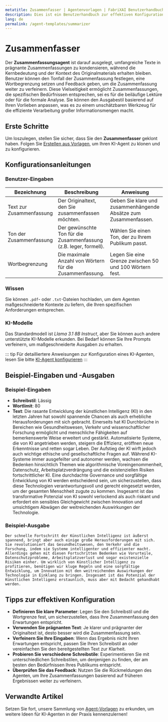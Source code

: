 ```yaml
---
metatitle: Zusammenfasser | Agentenvorlagen | FabriXAI Benutzerhandbuch
description: Dies ist ein Benutzerhandbuch zur effektiven Konfiguration und Nutzung des Zusammenfasser-Agenten.
lang: de
permalink: /agent-templates/summarizer
---
```


# Zusammenfasser

Der **Zusammenfassungsagent** ist darauf ausgelegt, umfangreiche Texte in prägnante Zusammenfassungen zu kondensieren, während die Kernbedeutung und der Kontext des Originalmaterials erhalten bleiben. Benutzer können den Tonfall der Zusammenfassung festlegen, eine Wortbegrenzung setzen und Feedback geben, um die Zusammenfassung weiter zu verfeinern. Diese Vielseitigkeit ermöglicht Zusammenfassungen, die spezifischen Bedürfnissen entsprechen, sei es für die beiläufige Lektüre oder für die formale Analyse. Sie können den Ausgabestil basierend auf Ihren Vorlieben anpassen, was es zu einem unschätzbaren Werkzeug für die effiziente Verarbeitung großer Informationsmengen macht.

## Erste Schritte

Um loszulegen, stellen Sie sicher, dass Sie den **Zusammenfasser** geklont haben. Folgen Sie [Erstellen aus Vorlagen](/en-us/create-from-templates/), um Ihren KI-Agent zu klonen und zu konfigurieren.

## Konfigurationsanleitungen

### Benutzer-Eingaben

| Bezeichnung               | Beschreibung                                            | Anweisung                                            |
| ------------------------- | -------------------------------------------------------- | ---------------------------------------------------- |
| Text zur Zusammenfassung  | Der Originaltext, den Sie zusammenfassen möchten.        | Geben Sie klare und zusammenhängende Absätze zum Zusammenfassen. |
| Ton der Zusammenfassung   | Der gewünschte Ton für die Zusammenfassung (z.B. leger, formell). | Wählen Sie einen Ton, der zu Ihrem Publikum passt.    |
| Wortbegrenzung            | Die maximale Anzahl von Wörtern für die Zusammenfassung. | Legen Sie eine Grenze zwischen 50 und 100 Wörtern fest. |

### Wissen

Sie können `.pdf`- oder `.txt`-Dateien hochladen, um dem Agenten maßgeschneiderte Kontexte zu liefern, die Ihren spezifischen Anforderungen entsprechen.

### KI-Modelle

Das Standardmodell ist *Llama 3.1 8B Instruct*, aber Sie können auch andere unterstützte KI-Modelle erkunden. Bei Bedarf können Sie Ihre Prompts verfeinern, um maßgeschneiderte Ausgaben zu erhalten.

::: tip
Für detailliertere Anweisungen zur Konfiguration eines KI-Agenten, lesen Sie bitte [KI-Agent konfigurieren](/en-us/configure-ai-agent/)
:::

## Beispiel-Eingaben und -Ausgaben

### Beispiel-Eingaben

- **Schreibstil**: Lässig
- **Wortlimit**: 80
- **Text**: Die rasante Entwicklung der künstlichen Intelligenz (KI) in den letzten Jahren hat sowohl spannende Chancen als auch erhebliche Herausforderungen mit sich gebracht. Einerseits hat KI Durchbrüche in Bereichen wie Gesundheitswesen, Verkehr und wissenschaftlicher Forschung ermöglicht und menschliche Fähigkeiten auf bemerkenswerte Weise erweitert und gestärkt. Automatisierte Systeme, die von KI angetrieben werden, steigern die Effizienz, eröffnen neue Erkenntnisse und retten sogar Leben. Der Aufstieg der KI wirft jedoch auch wichtige ethische und gesellschaftliche Fragen auf. Während KI-Systeme immer ausgefeilter und autonomer werden, wachsen die Bedenken hinsichtlich Themen wie algorithmische Voreingenommenheit, Datenschutz, Arbeitsplatzverdrängung und die existenziellen Risiken fortschrittlicher KI. Eine durchdachte Governance und sorgfältige Entwicklung von KI werden entscheidend sein, um sicherzustellen, dass diese Technologien verantwortungsvoll und gerecht eingesetzt werden, um der gesamten Menschheit zugute zu kommen. Insgesamt ist das transformative Potenzial von KI sowohl verlockend als auch riskant und erfordert ein sensibles Gleichgewicht zwischen Innovation und umsichtigem Abwägen der weitreichenden Auswirkungen der Technologie.

### Beispiel-Ausgabe

```
Der schnelle Fortschritt der Künstlichen Intelligenz ist äußerst spannend, bringt aber auch einige große Herausforderungen mit sich. Sie revolutioniert das Gesundheitswesen, den Verkehr und die Forschung, indem sie Systeme intelligenter und effizienter macht. Allerdings gehen mit diesen Fortschritten Bedenken wie Vorurteile, Datenschutzprobleme, Arbeitsplatzverlust und sogar existenzielle Risiken einher. Um wirklich von Künstlicher Intelligenz zu profitieren, benötigen wir kluge Regeln und eine sorgfältige Entwicklung, um Innovation mit den weitreichenden Auswirkungen der Technologie in Einklang zu bringen. Insgesamt ist das Potenzial der Künstlichen Intelligenz erstaunlich, muss aber mit Bedacht gehandhabt werden.
```

## Tipps zur effektiven Konfiguration

- **Definieren Sie klare Parameter**: Legen Sie den Schreibstil und die Wortgrenze fest, um sicherzustellen, dass Ihre Zusammenfassung den Erwartungen entspricht.
- **Verwenden Sie prägnanten Text**: Je klarer und prägnanter der Originaltext ist, desto besser wird die Zusammenfassung sein.
- **Verfeinern Sie Ihre Eingaben**: Wenn das Ergebnis nicht Ihren Erwartungen entspricht, passen Sie Ihren Schreibstil an oder vereinfachen Sie den bereitgestellten Text zur Klarheit.
- **Probieren Sie verschiedene Schreibstile**: Experimentieren Sie mit unterschiedlichen Schreibstilen, um denjenigen zu finden, der am besten den Bedürfnissen Ihres Publikums entspricht.
- **Überprüfen Sie das Feedback**: Nutzen Sie die Rückmeldungen des Agenten, um Ihre Zusammenfassungen basierend auf früheren Ergebnissen weiter zu verfeinern.

## Verwandte Artikel
Setzen Sie fort, unsere Sammlung von [Agent-Vorlagen](/en-us/agent-templates/) zu erkunden, um weitere Ideen für KI-Agenten in der Praxis kennenzulernen!
